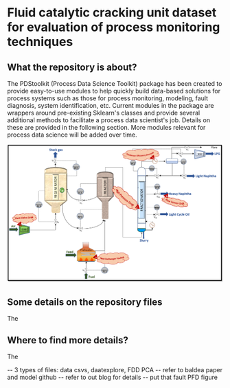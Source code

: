 # Fluid catalytic cracking unit dataset for evaluation of process monitoring techniques

## What the repository is about?
The PDStoolkit (Process Data Science Toolkit) package has been created to provide easy-to-use modules to help quickly build data-based solutions for process systems such as those for process monitoring, modeling, fault diagnosis, system identification, etc. Current modules in the package are wrappers around pre-existing Sklearn's classes and provide several additional methods to facilitate a process data scientist's job. Details on these are provided in the following section. More modules relevant for process data science will be added over time.

![](/Faults_PFD.png)

## Some details on the repository files
The

## Where to find more details?
The

-- 3 types of files: data csvs, daatexplore, FDD PCA
-- refer to baldea paper and model github
-- refer to out blog for details
-- put that fault PFD figure
